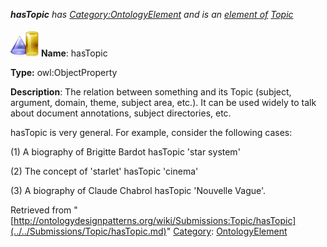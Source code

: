 ___hasTopic__ has [Category:OntologyElement](../../Category/OntologyElement.md "Category:OntologyElement") and is an [element of](../../Property/ElementOf.md "Property:ElementOf") [Topic](../../Submissions/Topic.md "Submissions:Topic")_


  




[![ObjectProperty](../../images/thumb/c/c3/ObjectProperty.gif/45px-ObjectProperty.gif)](../../Image/ObjectProperty.gif.md "ObjectProperty")
__Name__: hasTopic 


__Type:__ owl:ObjectProperty 


__Description__: The relation between something and its Topic (subject, argument, domain, theme, subject area, etc.). It can be used widely to talk about document annotations, subject directories, etc.


hasTopic is very general. For example, consider the following cases:


(1) A biography of Brigitte Bardot hasTopic 'star system'


(2) The concept of 'starlet' hasTopic 'cinema'


(3) A biography of Claude Chabrol hasTopic 'Nouvelle Vague'. 





Retrieved from "[http://ontologydesignpatterns.org/wiki/Submissions:Topic/hasTopic](../../Submissions/Topic/hasTopic.md)"
 [Category](http://ontologydesignpatterns.org/wiki/Special:Categories "Special:Categories"): [OntologyElement](../../Category/OntologyElement.md "Category:OntologyElement")